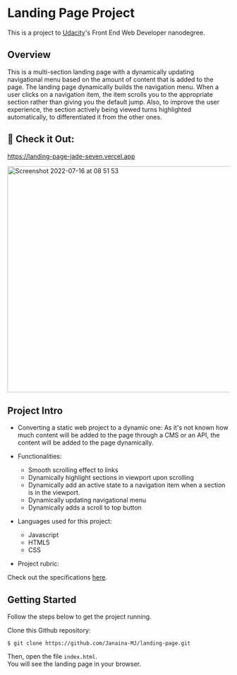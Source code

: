 # Landing Page Project

This is a project to [Udacity](https://www.udacity.com/us)'s Front End Web Developer nanodegree.

## Overview

This is a multi-section landing page with a dynamically updating navigational menu based on the amount of content that is added to the page.
The landing page dynamically builds the navigation menu. When a user clicks on a navigation item, the item scrolls you to the appropriate section rather than giving you the default jump. Also, to improve the user experience, the section actively being viewed turns highlighted automatically, to differentiated it from the other ones.

## 👀 Check it Out:

https://landing-page-jade-seven.vercel.app

<img width="512" alt="Screenshot 2022-07-16 at 08 51 53" src="https://user-images.githubusercontent.com/78409024/179346385-c01f1e38-fa98-4c58-8b94-40edc85f98d9.png">


## Project Intro

* Converting a static web project to a dynamic one: As it's not known how much content will be added to the page through a CMS or an API, the content will be added to the page dynamically.

* Functionalities:

  - Smooth scrolling effect to links
  - Dynamically highlight sections in viewport upon scrolling
  - Dynamically add an active state to a navigation item when a section is in the viewport.
  - Dynamically updating navigational menu
  - Dynamically adds a scroll to top button

* Languages used for this project:

  - Javascript
  - HTML5
  - CSS
  
* Project rubric: 

Check out the specifications [here](https://review.udacity.com/#!/rubrics/2658/view).

## Getting Started

Follow the steps below to get the project running.

Clone this Github repository:

`$ git clone https://github.com/Janaina-MJ/landing-page.git`

Then, open the file `index.html`.  
You will see the landing page in your browser.
